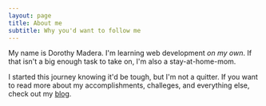 ```yaml
---
layout: page
title: About me
subtitle: Why you'd want to follow me
---
```


My name is Dorothy Madera. I'm learning web development _on my own_. 
If that isn't a big enough task to take on, I'm also a stay-at-home-mom.

I started this journey knowing it'd be tough, but I'm not a quitter. 
If you want to read more about my accomplishments, challeges, and everything else, check out my [blog](maddorothy.github.io/posts).
